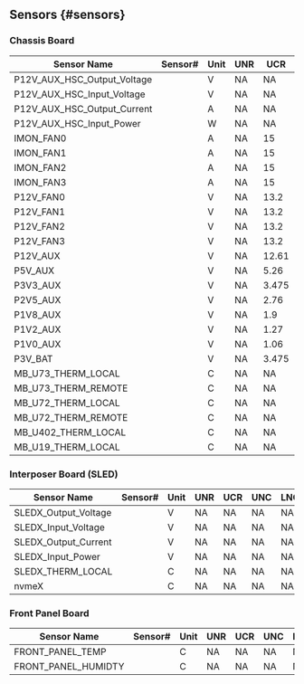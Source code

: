 ## Sensors {#sensors}

### Chassis Board

| Sensor Name | Sensor# | Unit | UNR | UCR | UNC | LNC | LCR | LNR |
| ----------- | ------- | ---- | --- | --- | --- | --- | --- | --- |
| P12V_AUX_HSC_Output_Voltage   | | V | NA | NA | NA | NA | NA | NA |
| P12V_AUX_HSC_Input_Voltage    | | V | NA | NA | NA | NA | NA | NA |
| P12V_AUX_HSC_Output_Current   | | A | NA | NA | NA | NA | NA | NA |
| P12V_AUX_HSC_Input_Power      | | W | NA | NA | NA | NA | NA | NA |
| IMON_FAN0 | | A | NA | 15 | 10 | NA | NA | NA |
| IMON_FAN1 | | A | NA | 15 | 10 | NA | NA | NA |
| IMON_FAN2 | | A | NA | 15 | 10 | NA | NA | NA |
| IMON_FAN3 | | A | NA | 15 | 10 | NA | NA | NA |
| P12V_FAN0 | | V | NA | 13.2 | 13 | NA | 10.8 | NA |
| P12V_FAN1 | | V | NA | 13.2 | 13 | NA | 10.8 | NA |
| P12V_FAN2 | | V | NA | 13.2 | 13 | NA | 10.8 | NA |
| P12V_FAN3 | | V | NA | 13.2 | 13 | NA | 10.8 | NA |
| P12V_AUX  | | V | NA | 12.61 | NA | NA | 11.39 | NA |
| P5V_AUX   | | V | NA | 5.26 | NA | NA | 4.7 | NA |
| P3V3_AUX  | | V | NA | 3.475 | NA | NA | 3.125 | NA |
| P2V5_AUX  | | V | NA | 2.76 | NA | NA | 2.365 | NA |
| P1V8_AUX  | | V | NA | 1.9 | NA | NA | 1.7 | NA |
| P1V2_AUX  | | V | NA | 1.27 | NA | NA | 1.13 | NA |
| P1V0_AUX  | | V | NA | 1.06 | NA | NA | 0.94 | NA |
| P3V_BAT   | | V | NA | 3.475 | NA | NA | 1.99 | NA |
| MB_U73_THERM_LOCAL    | | C | NA | NA | NA | NA | NA | NA |
| MB_U73_THERM_REMOTE   | | C | NA | NA | NA | NA | NA | NA |
| MB_U72_THERM_LOCAL    | | C | NA | NA | NA | NA | NA | NA |
| MB_U72_THERM_REMOTE   | | C | NA | NA | NA | NA | NA | NA |
| MB_U402_THERM_LOCAL   | | C | NA | NA | NA | NA | NA | NA |
| MB_U19_THERM_LOCAL    | | C | NA | NA | NA | NA | NA | NA |


### Interposer Board (SLED)

| Sensor Name | Sensor# | Unit | UNR | UCR | UNC | LNC | LCR | LNR |
| ----------- | ------- | ---- | --- | --- | --- | --- | --- | --- |
| SLEDX_Output_Voltage  | | V | NA | NA | NA | NA | NA | NA |
| SLEDX_Input_Voltage   | | V | NA | NA | NA | NA | NA | NA |
| SLEDX_Output_Current  | | V | NA | NA | NA | NA | NA | NA |
| SLEDX_Input_Power     | | V | NA | NA | NA | NA | NA | NA |
| SLEDX_THERM_LOCAL     | | C | NA | NA | NA | NA | NA | NA |
| nvmeX                 | | C | NA | NA | NA | NA | NA | NA |


### Front Panel Board

| Sensor Name | Sensor# | Unit | UNR | UCR | UNC | LNC | LCR | LNR |
| ----------- | ------- | ---- | --- | --- | --- | --- | --- | --- |
| FRONT_PANEL_TEMP      | | C | NA | NA | NA | NA | NA | NA |
| FRONT_PANEL_HUMIDTY   | | C | NA | NA | NA | NA | NA | NA |
